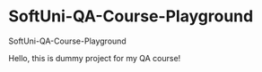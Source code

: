 # SoftUni-QA-Course-Playground
SoftUni-QA-Course-Playground


Hello, this is dummy project for my QA course!
